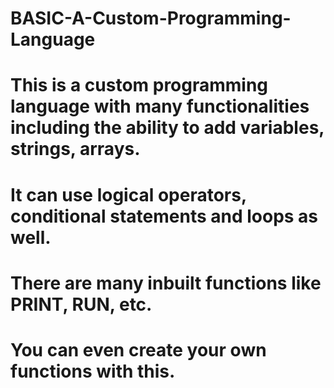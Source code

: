 # BASIC-A-Custom-Programming-Language

# This is a custom programming language with many functionalities including the ability to add variables, strings, arrays. 
# It can use logical operators, conditional statements and loops as well.
# There are many inbuilt functions like PRINT, RUN, etc.
# You can even create your own functions with this.
